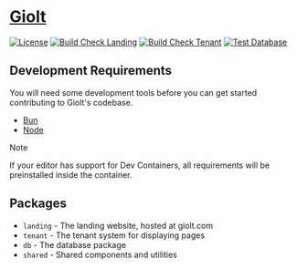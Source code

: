# [Giolt](https://giolt.com)

[![License](https://img.shields.io/badge/license-FSL-green)](/LICENSE.md)
[![Build Check Landing](https://github.com/ongiolt/giolt/actions/workflows/build-check-landing.yaml/badge.svg)](https://github.com/ongiolt/giolt/actions/workflows/build-check-landing.yaml)
[![Build Check Tenant](https://github.com/ongiolt/giolt/actions/workflows/build-check-tenant.yaml/badge.svg)](https://github.com/ongiolt/giolt/actions/workflows/build-check-tenant.yaml)
[![Test Database](https://github.com/ongiolt/giolt/actions/workflows/test-database.yaml/badge.svg)](https://github.com/ongiolt/giolt/actions/workflows/test-database.yaml)

## Development Requirements

You will need some development tools before you can get started contributing to
Giolt's codebase.

* [Bun](https://bun.sh)
* [Node](https://nodejs.org)

> [!NOTE]
> If your editor has support for Dev Containers, all requirements will be preinstalled inside the container.

## Packages
* `landing` - The landing website, hosted at giolt.com
* `tenant` - The tenant system for displaying pages
* `db` - The database package
* `shared` - Shared components and utilities
